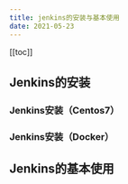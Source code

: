 ```yaml
---
title: jenkins的安装与基本使用
date: 2021-05-23
---
```


<!-- [toc] -->
[[toc]]


## Jenkins的安装
### Jenkins安装（Centos7）
### Jenkins安装（Docker）

## Jenkins的基本使用

